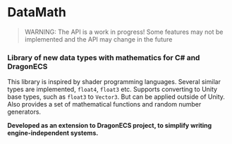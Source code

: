 # DataMath

> WARNING: The API is a work in progress! Some features may not be implemented and the API may change in the future

### Library of new data types with mathematics for C# and DragonECS

This library is inspired by shader programming languages. Several similar types are implemented, `float4`, `float3` etc. Supports converting to Unity base types, such as `float3` to `Vector3`. But can be applied outside of Unity. Also provides a set of mathematical functions and random number generators.

**Developed as an extension to DragonECS project, to simplify writing engine-independent systems.**
